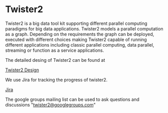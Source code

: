 # Twister2

Twister2 is a big data tool kit supporting different parallel computing 
paradigms for big data applications. Twister2 models a parallel computation as a graph. Depending on the requirements the graph can be deployed, executed with different choices making Twister2 capable of running different applications including classic parallel computing, data parallel, streaming or function as a service applications.

The detailed desing of Twister2 can be found at

[Twister2 Design](http://dsc.soic.indiana.edu/publications/twister2_design_big_data_toolkit.pdf)

We use Jira for tracking the progress of twister2.

[Jira](https://twister2.atlassian.net)

The google groups mailing list can be used to ask questions and discussions "twister2@googlegroups.com"

